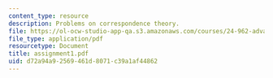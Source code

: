 ```yaml
---
content_type: resource
description: Problems on correspondence theory.
file: https://ol-ocw-studio-app-qa.s3.amazonaws.com/courses/24-962-advanced-phonology-spring-2005/d72a94a92569461d8071c39a1af44862_assignment1.pdf
file_type: application/pdf
resourcetype: Document
title: assignment1.pdf
uid: d72a94a9-2569-461d-8071-c39a1af44862
---
```


